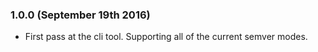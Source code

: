 
### 1.0.0 (September 19th 2016)
* First pass at the cli tool. Supporting all of the current semver modes.
